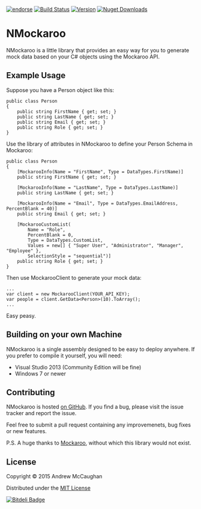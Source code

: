 [![endorse](https://api.coderwall.com/amogram/endorsecount.png)](https://coderwall.com/amogram) 
[![Build Status](https://img.shields.io/appveyor/ci/amogram/nmockaroo/master.svg?style=flat-square)](https://ci.appveyor.com/project/amogram/nmockaroo)
[![Version](https://img.shields.io/nuget/v/NMockaroo.svg?style=flat-square)](https://www.nuget.org/packages?q=NMockaroo)
[![Nuget Downloads](https://img.shields.io/nuget/dt/NMockaroo.svg)](https://img.shields.io/nuget/dt/NMockaroo.svg)

# NMockaroo

NMockaroo is a little library that provides an easy way for you to generate mock data based on your C# objects using the Mockaroo API.


## Example Usage

Suppose you have a Person object like this:

```
public class Person
{
    public string FirstName { get; set; }
    public string LastName { get; set; }
    public string Email { get; set; }
    public string Role { get; set; }
}
```

Use the library of attributes in NMockaroo to define your Person Schema in Mockaroo:

```
public class Person
{
	[MockarooInfo(Name = "FirstName", Type = DataTypes.FirstName)]
	public string FirstName { get; set; }

	[MockarooInfo(Name = "LastName", Type = DataTypes.LastName)]
	public string LastName { get; set; }

	[MockarooInfo(Name = "Email", Type = DataTypes.EmailAddress, PercentBlank = 40)]
	public string Email { get; set; }

	[MockarooCustomList(
		Name = "Role",
		PercentBlank = 0,
		Type = DataTypes.CustomList,
		Values = new[] { "Super User", "Administrator", "Manager", "Employee" },
		SelectionStyle = "sequential")]
	public string Role { get; set; }
}
```

Then use MockarooClient to generate your mock data:

```
...
var client = new MockarooClient(YOUR_API_KEY);
var people = client.GetData<Person>(10).ToArray();
...

```

Easy peasy.


## Building on your own Machine

NMockaroo is a single assembly designed to be easy to deploy anywhere.  If you prefer to compile it yourself, you will need:

 * Visual Studio 2013 (Community Edition will be fine)
 * Windows 7 or newer
 

## Contributing

NMockaroo is hosted [on GitHub](https://github.com/amogram/nmockaroo).  If you find a bug, please visit the issue tracker and report the issue.

Feel free to submit a pull request containing any improvemenets, bug fixes or new features. 


P.S. A huge thanks to [Mockaroo](https://mockaroo.com), without which this library would not exist.

## License

Copyright © 2015 Andrew McCaughan

Distributed under the [MIT License](http://en.wikipedia.org/wiki/MIT_License)


[![Bitdeli Badge](https://d2weczhvl823v0.cloudfront.net/amogram/nmockaroo/trend.png)](https://bitdeli.com/free "Bitdeli Badge")

